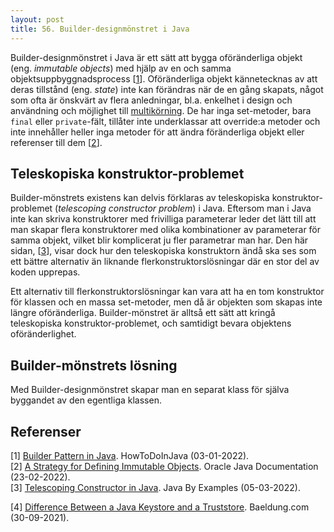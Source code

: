 ```yaml
---
layout: post
title: 56. Builder-designmönstret i Java
---
```


Builder-designmönstret i Java är ett sätt att bygga oföränderliga objekt (eng. *immutable objects*) med hjälp av en och samma objektsuppbyggnadsprocess [[1](https://howtodoinjava.com/design-patterns/creational/builder-pattern-in-java/)]. Oföränderliga objekt kännetecknas av att deras tillstånd (eng. *state*) inte kan förändras när de en gång skapats, något som ofta är önskvärt av flera anledningar, bl.a. enkelhet i design och användning och möjlighet till [multikörning](https://sv.wikipedia.org/wiki/Multik%C3%B6rning). De har inga set-metoder, bara `final` eller `private`-fält, tillåter inte underklassar att override:a metoder och inte innehåller heller inga metoder för att ändra föränderliga objekt eller referenser till dem [[2](https://docs.oracle.com/javase/tutorial/essential/concurrency/imstrat.html)]. 

## Teleskopiska konstruktor-problemet
Builder-mönstrets existens kan delvis förklaras av teleskopiska konstruktor-problemet (*telescoping constructor problem*) i Java. Eftersom man i Java inte kan skriva konstruktorer med frivilliga parameterar leder det lätt till att man skapar flera konstruktorer med olika kombinationer av parameterar för samma objekt, vilket blir komplicerat ju fler parametrar man har. Den här sidan, [[3](http://www.javabyexamples.com/telescoping-constructor-in-java)], visar dock hur den teleskopiska konstruktorn ändå ska ses som ett bättre alternativ än liknande flerkonstruktorslösningar där en stor del av koden upprepas.

Ett alternativ till flerkonstruktorslösningar kan vara att ha en tom konstruktor för klassen och en massa set-metoder, men då är objekten som skapas inte längre oföränderliga. Builder-mönstret är alltså ett sätt att kringå teleskopiska konstruktor-problemet, och samtidigt bevara objektens oföränderlighet.   

## Builder-mönstrets lösning
Med Builder-designmönstret skapar man en separat klass för själva byggandet av den egentliga klassen. 


## Referenser

[1] [Builder Pattern in Java](https://howtodoinjava.com/design-patterns/creational/builder-pattern-in-java/). HowToDoInJava (03-01-2022).<br>
[2] [A Strategy for Defining Immutable Objects](https://docs.oracle.com/javase/tutorial/essential/concurrency/imstrat.html). Oracle Java Documentation (23-02-2022).<br>
[3] [Telescoping Constructor in Java](http://www.javabyexamples.com/telescoping-constructor-in-java). Java By Examples (05-03-2022).<br>

[4] [Difference Between a Java Keystore and a Truststore](https://www.baeldung.com/java-keystore-truststore-difference). Baeldung.com (30-09-2021).

